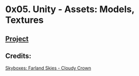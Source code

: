 # 0x05. Unity - Assets: Models, Textures

## [Project](https://andersencastaneda.github.io/0x05-unity-assets_models_textures/)
## Credits:
[Skyboxes: Farland Skies - Cloudy Crown](https://assetstore.unity.com/packages/2d/textures-materials/sky/farland-skies-cloudy-crown-60004) 
